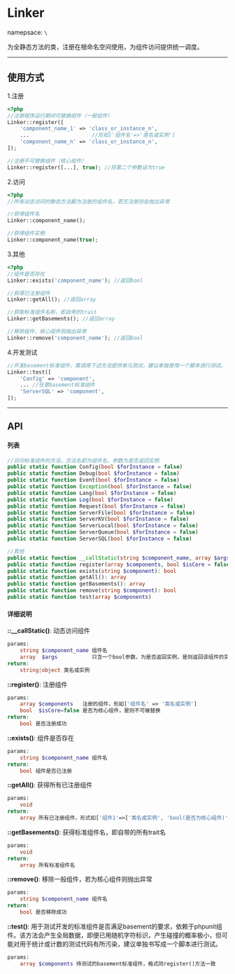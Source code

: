 # Linker
namepsace: `\`

为全静态方法的类，注册在根命名空间使用，为组件访问提供统一调度。

---



## 使用方式

1.注册

~~~php
<?php
//注册程序运行期间可替换组件（一般组件）
Linker::register([
	'component_name_1' => 'class_or_instance_n',
	...                    //形如['组件名'=>'类名或实例']
	'component_name_n' => 'class_or_instance_n',
]);

//注册不可替换组件（核心组件）
Linker::register([...], true); //将第二个参数设为true
~~~


2.访问

~~~php
<?php
//所有动态访问的静态方法都为注册的组件名，若无注册则会抛出异常

//获得组件名
Linker::component_name();

//获得组件实例
Linker::component_name(true);
~~~

3.其他

~~~php
<?php
//组件是否存在
Linker::exists('component_name'); //返回bool

//获得已注册组件
Linker::getAll(); //返回array

//获取标准组件名称，即自带的trait
Linker::getBasements(); //返回array

//移除组件，核心组件则抛出异常
Linker::remove('component_name'); //返回bool

~~~

4.开发测试

~~~php
//开发basement标准组件，需调用下述方法提供单元测试，建议单独使用一个脚本进行测试。
Linker::test([
	'Config' => 'component',
	...	//任意basement标准组件
	'ServerSQL' => 'component',
]);
~~~

---



## API

#### 列表
~~~php
//访问标准组件的方法，方法名即为组件名，参数为是否返回实例
public static function Config(bool $forInstance = false)
public static function Debug(bool $forInstance = false)
public static function Event(bool $forInstance = false)
public static function Exception(bool $forInstance = false)
public static function Lang(bool $forInstance = false)
public static function Log(bool $forInstance = false)
public static function Request(bool $forInstance = false)
public static function ServerFile(bool $forInstance = false)
public static function ServerKV(bool $forInstance = false)
public static function ServerLocal(bool $forInstance = false)
public static function ServerQueue(bool $forInstance = false)
public static function ServerSQL(bool $forInstance = false)

//其他
public static function __callStatic(string $component_name, array $args)
public static function register(array $components, bool $isCore = false): bool
public static function exists(string $component): bool
public static function getAll(): array
public static function getBasements(): array
public static function remove(string $component): bool
public static function test(array $components)
~~~

#### 详细说明
**::__callStatic()**: 动态访问组件
```php
params:
	string $component_name 组件名
	array  $args           只含一个bool参数，为是否返回实例，是则返回该组件的实例，否则返回该组件类名
return:
	string|object 类名或实例
```

**::register()**: 注册组件
```php
params:
	array $components   注册的组件，形如['组件名' => '类名或实例']
	bool  $isCore=false 是否为核心组件，是则不可被替换
return:
	bool 是否注册成功
```

**::exists()**: 组件是否存在
```php
params:
	string $component_name 组件名
return:
	bool 组件是否已注册
```

**::getAll()**: 获得所有已注册组件
```php
params:
	void
return:
	array 所有已注册组件，形式如['组件1'=>['类名或实例', 'bool(是否为核心组件)'], ..., '']
```

**::getBasements()**: 获得标准组件名，即自带的所有trait名
```php
params:
	void
return:
	array 所有标准组件名
```

**::remove()**: 移除一般组件，若为核心组件则抛出异常
```php
params:
	string $component_name 组件名
return:
	bool 是否移除成功
```

**::test()**: 用于测试开发的标准组件是否满足basement的要求，依赖于phpunit组件。该方法会产生全局数据，即便已用随机字符标识，产生碰撞的概率极小，但可能对用于统计或计数的测试代码有所污染，建议单独书写成一个脚本进行测试。
```php
params:
	array $components 待测试的basement标准组件，格式同register()方法一致
```